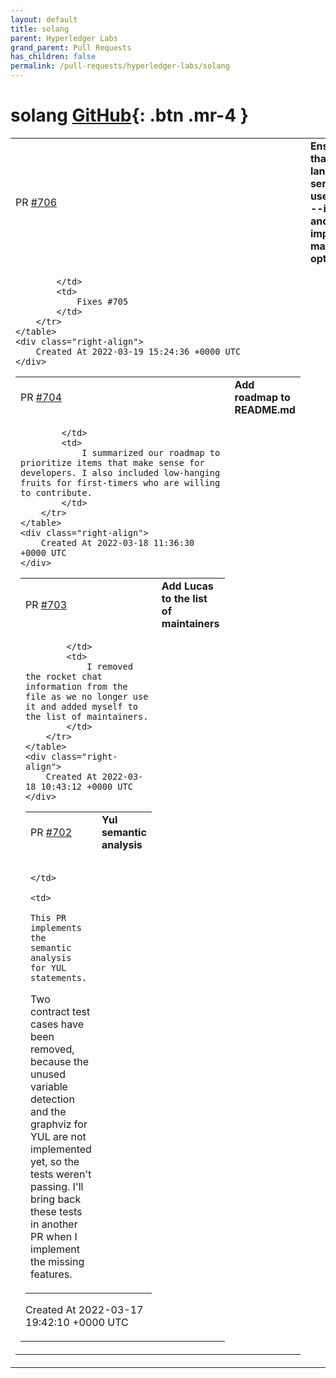 ```yaml
---
layout: default
title: solang
parent: Hyperledger Labs
grand_parent: Pull Requests
has_children: false
permalink: /pull-requests/hyperledger-labs/solang
---
```


# solang <span class="fs-3 right-align">[GitHub](https://github.com/hyperledger-labs/solang){: .btn .mr-4 }</span>


<div>
    <table>
        <tr>
            <td>
                PR <a href="https://github.com/hyperledger-labs/solang/pull/706" class=".btn">#706</a>
            </td>
            <td>
                <b>
                    Ensure that language server uses the --import and --import-map options
                </b>
            </td>
        </tr>
        <tr>
            <td>
                
            </td>
            <td>
                Fixes #705 
            </td>
        </tr>
    </table>
    <div class="right-align">
        Created At 2022-03-19 15:24:36 +0000 UTC
    </div>
</div>

<div>
    <table>
        <tr>
            <td>
                PR <a href="https://github.com/hyperledger-labs/solang/pull/704" class=".btn">#704</a>
            </td>
            <td>
                <b>
                    Add roadmap to README.md
                </b>
            </td>
        </tr>
        <tr>
            <td>
                
            </td>
            <td>
                I summarized our roadmap to prioritize items that make sense for developers. I also included low-hanging fruits for first-timers who are willing to contribute.
            </td>
        </tr>
    </table>
    <div class="right-align">
        Created At 2022-03-18 11:36:30 +0000 UTC
    </div>
</div>

<div>
    <table>
        <tr>
            <td>
                PR <a href="https://github.com/hyperledger-labs/solang/pull/703" class=".btn">#703</a>
            </td>
            <td>
                <b>
                    Add Lucas to the list of maintainers
                </b>
            </td>
        </tr>
        <tr>
            <td>
                
            </td>
            <td>
                I removed the rocket chat information from the file as we no longer use it and added myself to the list of maintainers.
            </td>
        </tr>
    </table>
    <div class="right-align">
        Created At 2022-03-18 10:43:12 +0000 UTC
    </div>
</div>

<div>
    <table>
        <tr>
            <td>
                PR <a href="https://github.com/hyperledger-labs/solang/pull/702" class=".btn">#702</a>
            </td>
            <td>
                <b>
                    Yul semantic analysis
                </b>
            </td>
        </tr>
        <tr>
            <td>
                
            </td>
            <td>
                This PR implements the semantic analysis for YUL statements.

Two contract test cases have been removed, because the unused variable detection and the graphviz for YUL are not implemented yet, so the tests weren't passing. I'll bring back these tests in another PR when I implement the missing features.
            </td>
        </tr>
    </table>
    <div class="right-align">
        Created At 2022-03-17 19:42:10 +0000 UTC
    </div>
</div>

